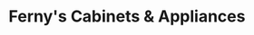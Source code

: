 ---
title: "Ferny's Cabinets & Appliances"
url: /dumas/fernys-cabinets-und-appliances/
shop: Haushaltsgeräte
---